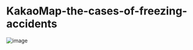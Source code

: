 # KakaoMap-the-cases-of-freezing-accidents

![image](https://user-images.githubusercontent.com/45021330/102703760-59065380-42b6-11eb-9ef3-6b183a2bc13a.png)
